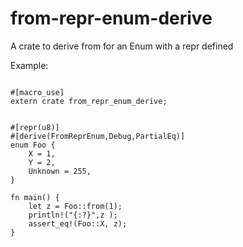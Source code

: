 # from-repr-enum-derive

A crate to derive from for an Enum with a repr defined

Example:

```

#[macro_use]
extern crate from_repr_enum_derive;


#[repr(u8)]
#[derive(FromReprEnum,Debug,PartialEq)]
enum Foo {
    X = 1,
    Y = 2,
    Unknown = 255,
}

fn main() {
    let z = Foo::from(1);
    println!("{:?}",z );
    assert_eq!(Foo::X, z);
}

```
